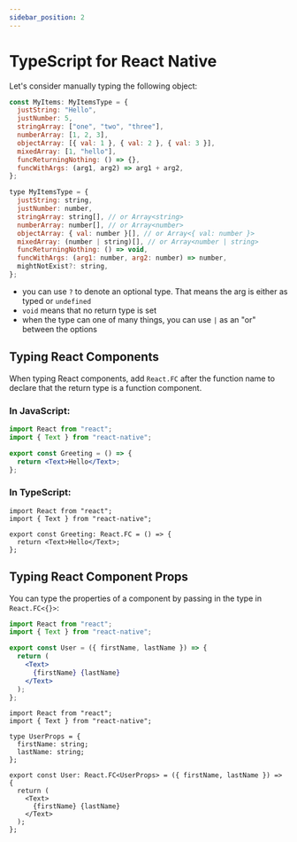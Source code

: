```yaml
---
sidebar_position: 2
---
```


# TypeScript for React Native

Let's consider manually typing the following object:

```js
const MyItems: MyItemsType = {
  justString: "Hello",
  justNumber: 5,
  stringArray: ["one", "two", "three"],
  numberArray: [1, 2, 3],
  objectArray: [{ val: 1 }, { val: 2 }, { val: 3 }],
  mixedArray: [1, "hello"],
  funcReturningNothing: () => {},
  funcWithArgs: (arg1, arg2) => arg1 + arg2,
};

type MyItemsType = {
  justString: string,
  justNumber: number,
  stringArray: string[], // or Array<string>
  numberArray: number[], // or Array<number>
  objectArray: { val: number }[], // or Array<{ val: number }>
  mixedArray: (number | string)[], // or Array<number | string>
  funcReturningNothing: () => void,
  funcWithArgs: (arg1: number, arg2: number) => number,
  mightNotExist?: string,
};
```

- you can use `?` to denote an optional type. That means the arg is either as typed or `undefined`
- `void` means that no return type is set
- when the type can one of many things, you can use `|` as an "or" between the options

## Typing React Components

When typing React components, add `React.FC` after the function name to declare that the return type is a function component.

### In JavaScript:

```jsx title="Greeting.jsx"
import React from "react";
import { Text } from "react-native";

export const Greeting = () => {
  return <Text>Hello</Text>;
};
```

### In TypeScript:

```tsx title="Greeting.tsx"
import React from "react";
import { Text } from "react-native";

export const Greeting: React.FC = () => {
  return <Text>Hello</Text>;
};
```

## Typing React Component Props

You can type the properties of a component by passing in the type in `React.FC<{}>`:

```jsx title="User.jsx"
import React from "react";
import { Text } from "react-native";

export const User = ({ firstName, lastName }) => {
  return (
    <Text>
      {firstName} {lastName}
    </Text>
  );
};
```

```tsx title="User.tsx"
import React from "react";
import { Text } from "react-native";

type UserProps = {
  firstName: string;
  lastName: string;
};

export const User: React.FC<UserProps> = ({ firstName, lastName }) => {
  return (
    <Text>
      {firstName} {lastName}
    </Text>
  );
};
```
